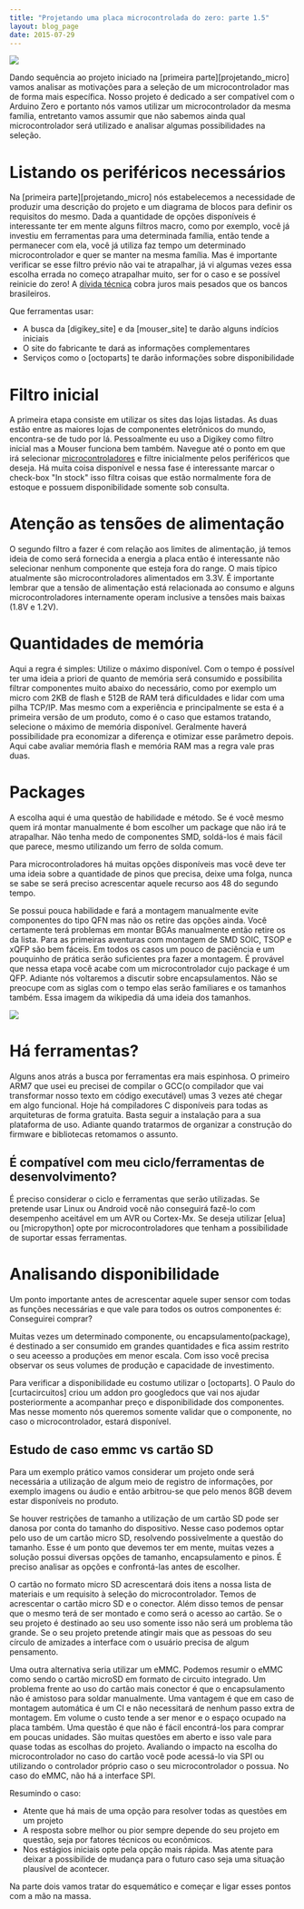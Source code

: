 ```yaml
---
title: "Projetando uma placa microcontrolada do zero: parte 1.5"
layout: blog_page
date: 2015-07-29
---
```


![](../images/600px-28_pin_MLP_integrated_circuit.jpg)

Dando sequência ao projeto iniciado na [primeira parte][projetando_micro] vamos
analisar as motivações para a seleção de um microcontrolador mas de forma mais
específica. Nosso projeto é dedicado a ser compatível com o Arduino Zero e
portanto nós vamos utilizar um microcontrolador da mesma família, entretanto
vamos assumir que não sabemos ainda qual microcontrolador será utilizado e
analisar algumas possibilidades na seleção.

# Listando os periféricos necessários

Na [primeira parte][projetando_micro] nós estabelecemos a necessidade de
produzir uma descrição do projeto e um diagrama de blocos para definir os
requisitos do mesmo. Dada a quantidade de opções disponíveis é interessante ter
em mente alguns filtros macro, como por exemplo, você já investiu em ferramentas
para uma determinada família, então tende a permanecer com ela, você já utiliza
faz tempo um determinado microcontrolador e quer se manter na mesma família. Mas
é importante verificar se esse filtro prévio não vai te atrapalhar, já vi
algumas vezes essa escolha errada no começo atrapalhar muito, ser for o caso e
se possível reinicie do zero! A [dívida
técnica](http://pt.stackoverflow.com/questions/32420/o-que-%C3%A9-d%C3%ADvida-t%C3%A9cnica) cobra juros mais pesados que os bancos brasileiros.

Que ferramentas usar:

- A busca da [digikey_site] e da [mouser_site] te darão alguns indícios iniciais
- O site do fabricante te dará as informações complementares
- Serviços como o [octoparts] te darão informações sobre disponibilidade

# Filtro inicial

A primeira etapa consiste em utilizar os sites das lojas listadas. As duas estão
entre as maiores lojas de componentes eletrônicos do mundo, encontra-se de tudo
por lá. Pessoalmente eu uso a Digikey como filtro inicial mas a Mouser funciona
bem também. Navegue até o ponto em que irá selecionar
[microcontroladores](http://www.digikey.com/product-search/en/integrated-circuits-ics/embedded-microcontrollers/2556109) e filtre inicialmente pelos periféricos
que deseja. Há muita coisa disponível e nessa fase é interessante marcar o
check-box "In stock" isso filtra coisas que estão normalmente fora de estoque e
possuem disponibilidade somente sob consulta.

# Atenção as tensões de alimentação

O segundo filtro a fazer é com relação aos limites de alimentação, já temos
ideia de como será fornecida a energia a placa então é interessante não
selecionar nenhum componente que esteja fora do range. O mais típico atualmente
são microcontroladores alimentados em 3.3V. É importante lembrar que a tensão de
alimentação está relacionada ao consumo e alguns microcontroladores internamente
operam inclusive a tensões mais baixas (1.8V e 1.2V).

# Quantidades de memória

Aqui a regra é simples: Utilize o máximo disponível. Com o tempo é possível ter
uma ideia a priori de quanto de memória será consumido e possibilita filtrar
componentes muito abaixo do necessário, como por exemplo um micro com 2KB de
flash e 512B de RAM terá dificuldades e lidar com uma pilha TCP/IP. Mas mesmo
com a experiência e principalmente se esta é a primeira versão de um produto,
como é o caso que estamos tratando, selecione o máximo de memória disponível.
Geralmente haverá possibilidade pra economizar a diferença e otimizar esse
parâmetro depois. Aqui cabe avaliar memória flash e memória RAM mas a regra vale pras
duas.

# Packages

A escolha aqui é uma questão de habilidade e método. Se é você mesmo quem irá
montar manualmente é bom escolher um package que não irá te atrapalhar. Não
tenha medo de componentes SMD, soldá-los é mais fácil que parece, mesmo
utilizando um ferro de solda comum.

Para microcontroladores há muitas opções disponíveis mas você deve ter uma ideia
sobre a quantidade de pinos que precisa, deixe uma folga, nunca se sabe se será
preciso acrescentar aquele recurso aos 48 do segundo tempo.

Se possui pouca habilidade e fará a montagem manualmente evite componentes do
tipo QFN mas não os retire das opções ainda. Você certamente terá problemas em
montar BGAs manualmente então retire os da lista. Para as primeiras aventuras
com montagem de SMD SOIC, TSOP e xQFP são bem fáceis. Em todos os casos um pouco
de paciência e um pouquinho de prática serão suficientes pra fazer a montagem. É
provável que nessa etapa você acabe com um microcontrolador cujo package é um
QFP. Adiante nós voltaremos a discutir sobre encapsulamentos. Não se preocupe
com as siglas com o tempo elas serão familiares e os tamanhos também. Essa
imagem da wikipedia dá uma ideia dos tamanhos.

![](../images/SMT_sizes,_based_on_original_by_Zureks.svg.png)

# Há ferramentas?

Alguns anos atrás a busca por ferramentas era mais espinhosa. O primeiro ARM7
que usei eu precisei de compilar o GCC(o compilador que vai transformar nosso
texto em código executável) umas 3 vezes até chegar em algo funcional. Hoje há
compiladores C disponíveis para todas as arquiteturas de forma gratuita. Basta
seguir a instalação para a sua plataforma de uso. Adiante quando tratarmos de
organizar a construção do firmware e bibliotecas retomamos o assunto.

## É compatível com meu ciclo/ferramentas de desenvolvimento?

É preciso considerar o ciclo e ferramentas que serão utilizadas. Se pretende
usar Linux ou Android você não conseguirá fazê-lo com desempenho aceitável em um
AVR ou Cortex-Mx. Se deseja utilizar [elua] ou [micropython] opte por
microcontroladores que tenham a possibilidade de suportar essas ferramentas.

# Analisando disponibilidade

Um ponto importante antes de acrescentar aquele super sensor com todas as
funções necessárias e que vale para todos os outros componentes é: Conseguirei
comprar?

Muitas vezes um determinado componente, ou encapsulamento(package), é destinado
a ser consumido em grandes quantidades e fica assim restrito o seu aceesso a
produções em menor escala. Com isso você precisa observar os seus volumes de
produção e capacidade de investimento.

Para verificar a disponibilidade eu costumo utilizar o [octoparts]. O Paulo do
[curtacircuitos] criou um addon pro googledocs que vai nos ajudar posteriormente
a acompanhar preço e disponibilidade dos componentes. Mas nesse momento nós
queremos somente validar que o componente, no caso o microcontrolador, estará
disponível.

## Estudo de caso emmc vs cartão SD

Para um exemplo prático vamos considerar um projeto onde será necessária a
utilização de algum meio de registro de informações, por exemplo imagens ou
áudio e então arbitrou-se que pelo menos 8GB devem estar disponíveis no
produto.

Se houver restrições de tamanho a utilização de um cartão SD pode ser danosa por
conta do tamanho do dispositivo. Nesse caso podemos optar pelo uso de um cartão
micro SD, resolvendo possivelmente a questão do tamanho. Esse é um ponto que
devemos ter em mente, muitas vezes a solução possui diversas opções de tamanho,
encapsulamento e pinos. É preciso analisar as opções e confrontá-las antes de
escolher.

O cartão no formato micro SD acrescentará dois itens a nossa lista de materiais
e um requisito à seleção do microcontrolador. Temos de acrescentar o cartão
micro SD e o conector. Além disso temos de pensar que o mesmo terá de ser
montado e como será o acesso ao cartão. Se o seu projeto é destinado ao seu uso
somente isso não será um problema tão grande. Se o seu projeto pretende atingir
mais que as pessoas do seu círculo de amizades a interface com o usuário precisa
de algum pensamento.

Uma outra alternativa seria utilizar um eMMC. Podemos resumir o eMMC como sendo
o cartão microSD em formato de circuito integrado. Um problema frente ao uso do
cartão mais conector é que o encapsulamento não é amistoso para soldar
manualmente. Uma vantagem é que em caso de montagem automática é um CI e não
necessitará de nenhum passo extra de montagem. Em volume o custo tende a ser
menor e o espaço ocupado na placa também. Uma questão é que não é fácil
encontrá-los para comprar em poucas unidades. São muitas questões em aberto e
isso vale para quase todas as escolhas do projeto. Avaliando o impacto na
escolha do microcontrolador no caso do cartão você pode acessá-lo via SPI ou
utilizando o controlador próprio caso o seu microcontrolador o possua. No caso
do eMMC, não há a interface SPI.

Resumindo o caso:
- Atente que há mais de uma opção para resolver todas as questões em um projeto
- A resposta sobre melhor ou pior sempre depende do seu projeto em questão, seja
  por fatores técnicos ou econômicos.
- Nos estágios iniciais opte pela opção mais rápida. Mas atente para deixar a
  possibilide de mudança para o futuro caso seja uma situação plausível de
  acontecer.

Na parte dois vamos tratar do esquemático e começar e ligar esses pontos com a
mão na massa.
